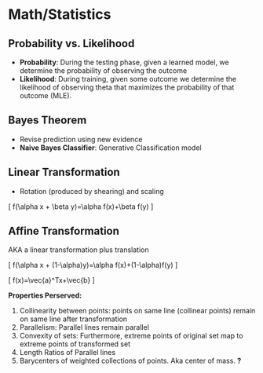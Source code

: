 <!-- [Machine Learning](ml/ml.md) -->
<!-- [Quant](quant.md) -->
<!-- [Finance Fundamentals](finfun.md) -->
<!-- [Word Problems](wordprobs.md) -->
<!-- [Code Puzzles](codepuzzles.md) -->

# Math/Statistics 

## Probability vs. Likelihood

-   **Probability**: During the testing phase, given a learned model, we
    determine the probability of observing the outcome
-   **Likelihood**: During training, given some outcome we determine the
    likelihood of observing theta that maximizes the probability of that
    outcome (MLE).

## Bayes Theorem

-   Revise prediction using new evidence
-   **Naive Bayes Classifier**: Generative Classification model

## Linear Transformation

-   Rotation (produced by shearing) and scaling

\[
    f(\alpha x + \beta y)=\alpha f(x)+\beta f(y)
\]


## Affine Transformation

AKA a linear transformation plus translation 

\[
    f(\alpha x + (1-\alpha)y)=\alpha f(x)+(1-\alpha)f(y)
\]

\[
    f(x)=\vec{a}^Tx+\vec{b}
\]

**Properties Perserved:**

1.  Collinearity between points: points on same line (collinear points)
    remain on same line after transformation
2.  Parallelism: Parallel lines remain parallel
3.  Convexity of sets: Furthermore, extreme points of original set map
    to extreme points of transformed set
4.  Length Ratios of Parallel lines
5.  Barycenters of weighted collections of points. Aka center of mass. **?**

